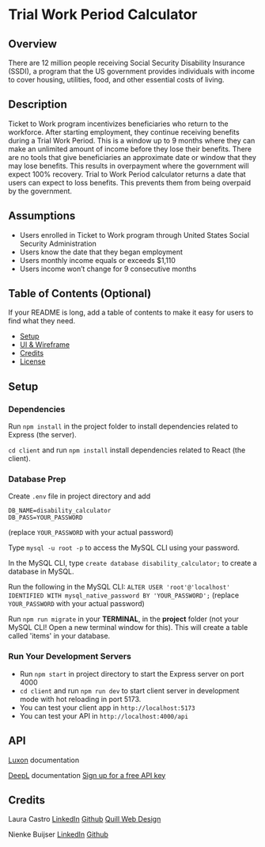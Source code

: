 # Trial Work Period Calculator

## Overview

There are 12 million people receiving Social Security Disability Insurance (SSDI), a program that the US government provides individuals with income to cover housing, utilities, food, and other essential costs of living.

## Description

Ticket to Work program incentivizes beneficiaries who return to the workforce. After starting employment, they continue receiving benefits during a Trial Work Period. This is a window up to 9 months where they can make an unlimited amount of income before they lose their benefits. There are no tools that give beneficiaries an approximate date or window that they may lose benefits. This results in overpayment where the government will expect 100% recovery. Trial to Work Period calculator returns a date that users can expect to loss benefits. This prevents them from being overpaid by the government.

## Assumptions

- Users enrolled in Ticket to Work program through United States Social Security Administration
- Users know the date that they began employment
- Users monthly income equals or exceeds \$1,110
- Users income won’t change for 9 consecutive months

## Table of Contents (Optional)

If your README is long, add a table of contents to make it easy for users to find what they need.

- [Setup](#setup)
- [UI & Wireframe](#ui)
- [Credits](#credits)
- [License](#license)

## Setup

### Dependencies

Run `npm install` in the project folder to install dependencies related to Express (the server).

`cd client` and run `npm install` install dependencies related to React (the client).

### Database Prep

Create `.env` file in project directory and add

```
DB_NAME=disability_calculator
DB_PASS=YOUR_PASSWORD
```

(replace `YOUR_PASSWORD` with your actual password)

Type `mysql -u root -p` to access the MySQL CLI using your password.

In the MySQL CLI, type `create database disability_calculator;` to create a database in MySQL.

Run the following in the MySQL CLI: `ALTER USER 'root'@'localhost' IDENTIFIED WITH mysql_native_password BY 'YOUR_PASSWORD';` (replace `YOUR_PASSWORD` with your actual password)

Run `npm run migrate` in your **TERMINAL**, in the **project** folder (not your MySQL CLI! Open a new terminal window for this). This will create a table called 'items' in your database.

### Run Your Development Servers

- Run `npm start` in project directory to start the Express server on port 4000
- `cd client` and run `npm run dev` to start client server in development mode with hot reloading in port 5173.
- You can test your client app in `http://localhost:5173`
- You can test your API in `http://localhost:4000/api`

## API

[Luxon](https://www.npmjs.com/package/luxon#luxon) documentation

[DeepL](https://developers.deepl.com/docs) documentation
[Sign up for a free API key](https://support.deepl.com/hc/en-us/articles/360019358899-Access-to-DeepL-s-API)

## Credits
Laura Castro
[LinkedIn](https://www.linkedin.com/in/lccastro/)
[Github](https://github.com/lauracastrotech)
[Quill Web Design](https://www.quillwebdesign.com/)

Nienke Buijser
[LinkedIn](https://www.linkedin.com/in/nienkebuijser/)
[Github](https://github.com/NienkeDB)




